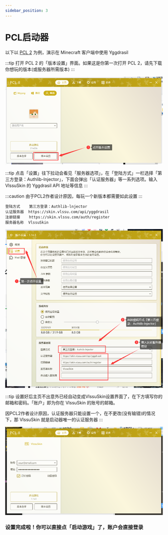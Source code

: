 ```yaml
---
sidebar_position: 3
---
```


# PCL启动器
以下以 [PCL 2](https://afdian.net/@LTCat) 为例，演示在 Minecraft 客户端中使用 Yggdrasil

:::tip
打开 PCL 2 的「版本设置」界面。如果这是你第一次打开 PCL 2，请先下载你想玩的版本(或服务器所需版本)
:::

![An image](./img/pcl1.jpg)

:::tip
点击「设置」往下拉动会看见「服务器选项」，在「登陆方式」一栏选择「第三方登录：Authlib-lnjector」，下面会弹出「认证服务器」等一系列选项。输入 VlssuSkin 的 Yggdrasil API 地址等信息
:::

:::caution
由于PCL2作者设计原因，每玩一个新版本都需要如此设置
:::

```
登陆方式    第三方登录：Authlib-lnjector
认证服务器  https://skin.vlssu.com/api/yggdrasil
注册链接    https://skin.vlssu.com/auth/register
服务器名称  VlssuSkin
```

![An image](./img/pcl2.jpg)

:::tip
设置好后主页不出意外已经自动变成VlssuSkin设置界面了，在下方填写你的邮箱和密码。「账户」即为你在 VlssuSkin 的账号的邮箱。

因PCL2作者设计原因，认证服务器只能设置一个，在不更改(没有输错)的情况下，那 VlssuSkin 就是启动器唯一的认证服务器
:::

![An image](./img/pcl3.jpg)

### 设置完成啦！你可以直接点「启动游戏」了，账户会直接登录
